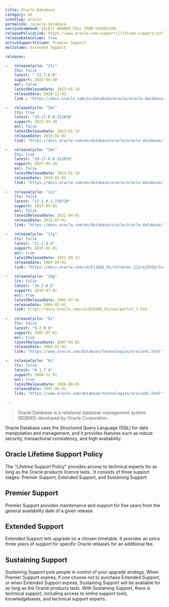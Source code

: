 ```yaml
---
title: Oracle Database
category: db
iconSlug: oracle
permalink: /oracle-database
versionCommand: SELECT BANNER_FULL FROM V$VERSION;
releasePolicyLink: https://www.oracle.com/support/lifetime-support/software.html
releaseDateColumn: true
activeSupportColumn: Premier Support
eolColumn: Extended Support

releases:

-   releaseCycle: "21c"
    lts: false
    latest: " 21.7.0.0"
    support: 2024-04-30
    eol: false
    latestReleaseDate: 2023-01-18
    releaseDate: 2020-12-01
    link : "https://docs.oracle.com/en/database/oracle/oracle-database/21/whats-new.html" 

-   releaseCycle: "19c"
    lts: true
    latest: "19.17.0.0.221018"
    support: 2027-04-30
    eol: false
    latestReleaseDate: 2023-01-13
    releaseDate: 2019-02-01
    link: "https://docs.oracle.com/en/database/oracle/oracle-database/19/rnrdm/database-release-notes.pdf"

-   releaseCycle: "18c"
    lts: true
    latest: "19.17.0.0.221018"
    support: 2027-04-30
    eol: false
    latestReleaseDate: 2023-01-13
    releaseDate: 2019-02-01
    link: "https://docs.oracle.com/en/database/oracle/oracle-database/18/rnrdm/index.html"
  
-   releaseCycle: "12c"
    lts: false
    latest: "12.2.0.1.210720"
    support: 2017-03-01
    eol: false
    latestReleaseDate: 2022-04-01
    releaseDate: 2013-07-01
    link: "https://docs.oracle.com/en/database/oracle/oracle-database/12.2/ladbn/index.html"
  
-   releaseCycle: "11g"
    lts: false
    latest: "11.2.0.4"
    support: 2015-01-01
    eol: true
    latestReleaseDate: 2022-09-13
    releaseDate: 2007-09-01
    link: "https://docs.oracle.com/cd/E11882_01/relnotes.112/e23558/toc.htm"
  
-   releaseCycle: "10g"
    lts: false
    latest: "10.2.0.5"
    support: 2010-07-01
    eol: true
    latestReleaseDate: 2005-07-01
    releaseDate: 2004-01-01
    link: https://docs.oracle.com/cd/B19306_01/nav/portal_1.htm
  
-   releaseCycle: "9i"
    lts: false
    latest: "9.2.0.8"
    support: 2007-07-01
    eol: true
    latestReleaseDate: 2007-04-01
    releaseDate: 2004-01-01
    link: "https://www.oracle.com/database/technologies/oracle9i.html"

-   releaseCycle: "8i"
    lts: false
    latest: "8.1.7.4"
    support: 2004-12-01
    eol: true
    latestReleaseDate: 2008-08-01
    releaseDate: 1997-06-01
    link: "https://www.oracle.com/database/technologies/oracle8i.html"
 
---
```


> Oracle Database is a relational database management system (RDBMS) developed by Oracle Corporation.

Oracle Database uses the Structured Query Language (SQL) for data manipulation and 
management, and it provides features such as robust security, transactional
consistency, and high availability. 

## Oracle Lifetime Support Policy

The "Lifetime Support Policy" provides access to technical experts for as long as
the Oracle products licence lasts..
It consists of three support stages: Premier Support, Extended Support, and Sustaining Support.

## Premier Support

Premier Support provides maintenance and support for five years from the general
availability date of a given release.
  
## Extended Support
  
Extended Support lets upgrade on a chosen timetable. It provides an extra three years
of support for specific Oracle releases for an additional fee.

## Sustaining Support
  
Sustaining Support puts people in control of your upgrade strategy.
When Premier Support expires, if one choose not to purchase Extended Support, or when
Extended Support expires,
Sustaining Support will be available for as long as the Oracle products lasts.
With Sustaining Support, there is technical support, including access to online support
tools, knowledgebases, and technical support experts.
